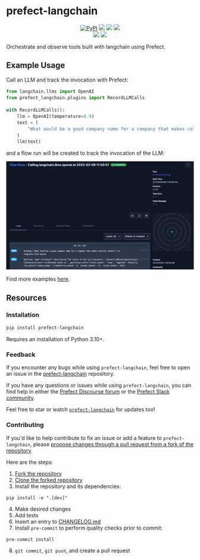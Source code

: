 # prefect-langchain

<p align="center">
    <!--- Insert a cover image here -->
    <!--- <br> -->
    <a href="https://pypi.python.org/pypi/prefect-langchain/" alt="PyPI version">
        <img alt="PyPI" src="https://img.shields.io/pypi/v/prefect-langchain?color=0052FF&labelColor=090422"></a>
    <a href="https://github.com/zzstoatzz/prefect-langchain/" alt="Stars">
        <img src="https://img.shields.io/github/stars/zzstoatzz/prefect-langchain?color=0052FF&labelColor=090422" /></a>
    <a href="https://pypistats.org/packages/prefect-langchain/" alt="Downloads">
        <img src="https://img.shields.io/pypi/dm/prefect-langchain?color=0052FF&labelColor=090422" /></a>
    <a href="https://github.com/zzstoatzz/prefect-langchain/pulse" alt="Activity">
        <img src="https://img.shields.io/github/commit-activity/m/zzstoatzz/prefect-langchain?color=0052FF&labelColor=090422" /></a>
    <br>
    <a href="https://prefect-community.slack.com" alt="Slack">
        <img src="https://img.shields.io/badge/slack-join_community-red.svg?color=0052FF&labelColor=090422&logo=slack" /></a>
    <a href="https://discourse.prefect.io/" alt="Discourse">
        <img src="https://img.shields.io/badge/discourse-browse_forum-red.svg?color=0052FF&labelColor=090422&logo=discourse" /></a>
</p>

Orchestrate and observe tools built with langchain using Prefect.



## Example Usage

Call an LLM and track the invocation with Prefect:
```python
from langchain.llms import OpenAI
from prefect_langchain.plugins import RecordLLMCalls

with RecordLLMCalls():
    llm = OpenAI(temperature=0.9)
    text = (
        "What would be a good company name for a company that makes colorful socks?"
    )
    llm(text)
```
and a flow run will be created to track the invocation of the LLM:

![](docs/img/LLMinvokeUI.png)

Find more examples [here](prefect_langchain/examples.py).

## Resources
### Installation

```bash
pip install prefect-langchain
```

Requires an installation of Python 3.10+.

### Feedback

If you encounter any bugs while using `prefect-langchain`, feel free to open an issue in the [prefect-langchain](https://github.com/zzstoatzz/prefect-langchain) repository.

If you have any questions or issues while using `prefect-langchain`, you can find help in either the [Prefect Discourse forum](https://discourse.prefect.io/) or the [Prefect Slack community](https://prefect.io/slack).

Feel free to star or watch [`prefect-langchain`](https://github.com/zzstoatzz/prefect-langchain) for updates too!

### Contributing

If you'd like to help contribute to fix an issue or add a feature to `prefect-langchain`, please [propose changes through a pull request from a fork of the repository](https://docs.github.com/en/pull-requests/collaborating-with-pull-requests/proposing-changes-to-your-work-with-pull-requests/creating-a-pull-request-from-a-fork).

Here are the steps:

1. [Fork the repository](https://docs.github.com/en/get-started/quickstart/fork-a-repo#forking-a-repository)
2. [Clone the forked repository](https://docs.github.com/en/get-started/quickstart/fork-a-repo#cloning-your-forked-repository)
3. Install the repository and its dependencies:
```
pip install -e ".[dev]"
```
4. Make desired changes
5. Add tests
6. Insert an entry to [CHANGELOG.md](https://github.com/zzstoatzz/prefect-langchain/blob/main/CHANGELOG.md)
7. Install `pre-commit` to perform quality checks prior to commit:
```
pre-commit install
```
8. `git commit`, `git push`, and create a pull request
